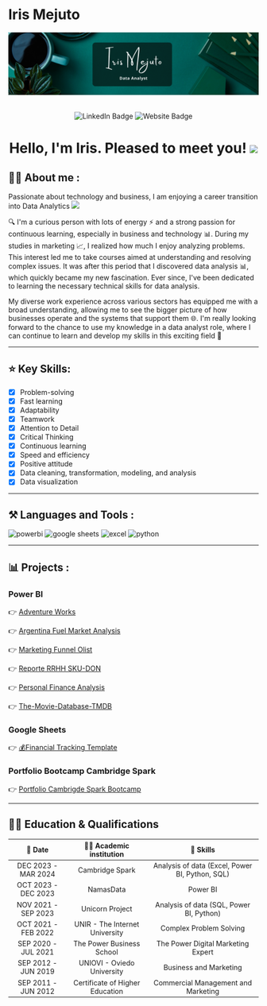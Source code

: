 # Iris Mejuto
<div id="header" align="center">
  <img decoding="async" src="https://github.com/IrisMejuto/IrisMejuto/blob/main/Banner%20Github.png" width="800"/>
  
</div>

<div id="badges" align="center">
<img decoding="async" src="https://visitor-badge-reloaded.herokuapp.com/badge?page_id=irismejuto" alt=""/>
  
<p align="center">
  <!-- LinkedIn Badge -->
  <a href="https://www.linkedin.com/in/irismejutocrego/" style="text-decoration: none;">
    <img src="https://img.shields.io/badge/LinkedIn-0077B5?style=for-the-badge&logo=linkedin&logoColor=white" alt="LinkedIn Badge" style="margin-bottom: -4px;"/>
  </a>
  <!-- Website Badge -->
  <a href="https://www.irismejuto.com/" style="text-decoration: none;">
    <img src="https://img.shields.io/badge/Website-%2301605C?style=for-the-badge&logo=website&logoColor=white" alt="Website Badge" style="margin-bottom: -4px;"/>
  </a>
</p>

<h1>
  Hello, I'm Iris. Pleased to meet you!
  <img decoding="async" src="https://media.giphy.com/media/hvRJCLFzcasrR4ia7z/giphy.gif" width="30px"/>
</h1>


 <div id="header" align="left">

## :woman_technologist: About me :

Passionate about technology and business, I am enjoying a career transition into Data Analytics <img decoding="async" src="https://media.giphy.com/media/WUlplcMpOCEmTGBtBW/giphy.gif" width="30">

🔍 I'm a curious person with lots of energy ⚡ and a strong passion for continuous learning, especially in business and technology 📊. 
During my studies in marketing 📈, I realized how much I enjoy analyzing problems. This interest led me to take courses aimed at understanding and resolving complex issues. It was after this period that I discovered data analysis 📊, which quickly became my new fascination. Ever since, I've been dedicated to learning the necessary technical skills for data analysis.

My diverse work experience across various sectors has equipped me with a broad understanding, allowing me to see the bigger picture of how businesses operate and the systems that support them 🌐. I'm really looking forward to the chance to use my knowledge in a data analyst role, where I can continue to learn and develop my skills in this exciting field 💼


---

## ⭐ Key Skills:
- [x] Problem-solving 
- [x] Fast learning
- [x] Adaptability
- [x] Teamwork
- [x] Attention to Detail
- [x] Critical Thinking
- [x] Continuous learning
- [x] Speed and efficiency
- [x] Positive attitude
- [x] Data cleaning, transformation, modeling, and analysis
- [x] Data visualization

---

## ⚒️ Languages and Tools :

<div id="header" align="left">
  <img decoding="async" src="https://img.shields.io/badge/Power_BI-FFBE00?style=for-the-badge&logo=Power-BI&logoColor=white" alt="powerbi"/>
  <img decoding="async" src="https://img.shields.io/badge/Google_Sheets-00AC47?style=for-the-badge&logo=google-sheets&logoColor=white" alt="google sheets"/>
  <img decoding="async" src="https://img.shields.io/badge/Microsoft_Excel-217346?style=for-the-badge&logo=microsoft-excel&logoColor=white" alt="excel"/>
  <img decoding="async" src="https://img.shields.io/badge/Python-3776AB?style=for-the-badge&logo=python&logoColor=white" alt="python"/>
</div>

---

## 📊 Projects :


 ### **Power BI**

👉 [Adventure Works](https://github.com/Siri0cra/Adventure-Works)

👉 [Argentina Fuel Market Analysis](https://github.com/IrisMejuto/Argentina-Fuel-Market-Analysis.git)

👉 [Marketing Funnel Olist](https://github.com/IrisMejuto/Olist-Marketing-Funnel)

👉 [Reporte RRHH SKU-DON](https://github.com/IrisMejuto/Human-Resources-SKU-DON)

👉 [Personal Finance Analysis](https://github.com/IrisMejuto/Personal-Finance-Analysis/tree/main)

👉 [The-Movie-Database-TMDB](https://github.com/IrisMejuto/-The-Movie-Database-TMDB-)

### **Google Sheets**

👉 [💰Financial Tracking Template](https://github.com/IrisMejuto/-Financial-Tracking-)


### **Portfolio Bootcamp Cambridge Spark**
 
👉 [Portfolio Cambrigde Spark Bootcamp](https://github.com/IrisMejuto/Portfolio-Cambridge-Spark-Bootcamp/blob/main/PDF/Portfolio%20Iris%20Mejuto%20.pdf)

---

## 👨‍🎓 Education & Qualifications

| 📅 Date                | 👨‍🎓 Academic institution             | 🚀 Skills
|  :---:  |  :---:   | :---:  | 
| DEC 2023 - MAR 2024 | Cambridge Spark                  | Analysis of data (Excel, Power BI, Python, SQL) |
| OCT 2023 - DEC 2023 | NamasData                        | Power BI |
| NOV 2021 - SEP 2023 | Unicorn Project                  | Analysis of data (SQL, Power BI, Python) |
| OCT 2021 - FEB 2022 | UNIR - The Internet University   | Complex Problem Solving |
| SEP 2020 - JUL 2021 | The Power Business School        | The Power Digital Marketing Expert |
| SEP 2012 - JUN 2019 | UNIOVI - Oviedo University       | Business and Marketing |
| SEP 2011 - JUN 2012 | Certificate of Higher Education  |Commercial Management and Marketing |
